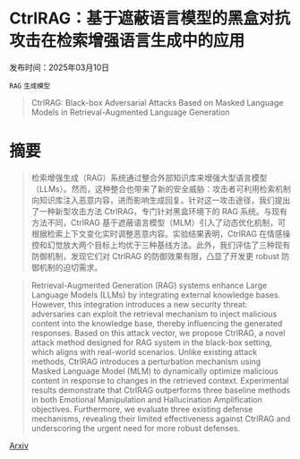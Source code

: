 # CtrlRAG：基于遮蔽语言模型的黑盒对抗攻击在检索增强语言生成中的应用

发布时间：2025年03月10日

`RAG` `生成模型`

> CtrlRAG: Black-box Adversarial Attacks Based on Masked Language Models in Retrieval-Augmented Language Generation

# 摘要

> 检索增强生成（RAG）系统通过整合外部知识库来增强大型语言模型（LLMs）。然而，这种整合也带来了新的安全威胁：攻击者可利用检索机制向知识库注入恶意内容，进而影响生成回复。针对这一攻击途径，我们提出了一种新型攻击方法 CtrlRAG，专门针对黑盒环境下的 RAG 系统。与现有方法不同，CtrlRAG 基于遮蔽语言模型（MLM）引入了动态优化机制，可根据检索上下文变化实时调整恶意内容。实验结果表明，CtrlRAG 在情感操控和幻觉放大两个目标上均优于三种基线方法。此外，我们评估了三种现有防御机制，发现它们对 CtrlRAG 的防御效果有限，凸显了开发更 robust 防御机制的迫切需求。

> Retrieval-Augmented Generation (RAG) systems enhance Large Language Models (LLMs) by integrating external knowledge bases. However, this integration introduces a new security threat: adversaries can exploit the retrieval mechanism to inject malicious content into the knowledge base, thereby influencing the generated responses. Based on this attack vector, we propose CtrlRAG, a novel attack method designed for RAG system in the black-box setting, which aligns with real-world scenarios. Unlike existing attack methods, CtrlRAG introduces a perturbation mechanism using Masked Language Model (MLM) to dynamically optimize malicious content in response to changes in the retrieved context. Experimental results demonstrate that CtrlRAG outperforms three baseline methods in both Emotional Manipulation and Hallucination Amplification objectives. Furthermore, we evaluate three existing defense mechanisms, revealing their limited effectiveness against CtrlRAG and underscoring the urgent need for more robust defenses.

[Arxiv](https://arxiv.org/abs/2503.06950)